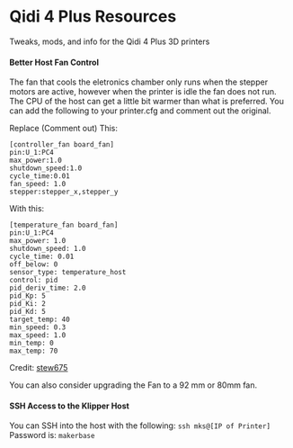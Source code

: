 # Qidi 4 Plus Resources
Tweaks, mods, and info for the Qidi 4 Plus 3D printers

#### Better Host Fan Control
The fan that cools the eletronics chamber only runs when the stepper motors are active, however when the printer is idle the fan does not run. The CPU of the host can get a little bit warmer than what is preferred. You can add the following to your printer.cfg and comment out the original.

Replace (Comment out) This: 
```
[controller_fan board_fan]
pin:U_1:PC4
max_power:1.0
shutdown_speed:1.0
cycle_time:0.01
fan_speed: 1.0
stepper:stepper_x,stepper_y
```

With this:

```
[temperature_fan board_fan]
pin:U_1:PC4
max_power: 1.0
shutdown_speed: 1.0
cycle_time: 0.01
off_below: 0
sensor_type: temperature_host
control: pid
pid_deriv_time: 2.0
pid_Kp: 5
pid_Ki: 2
pid_Kd: 5
target_temp: 40
min_speed: 0.3
max_speed: 1.0
min_temp: 0
max_temp: 70
```

Credit: [stew675](https://discord.com/channels/1184400034641477722/1286669613681213440/1291763142967296001)

You can also consider upgrading the Fan to a 92 mm or 80mm fan.

#### SSH Access to the Klipper Host

You can SSH into the host with the following:  `ssh mks@[IP of Printer]`
Password is: `makerbase`

 


